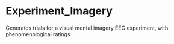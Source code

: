 # Experiment_Imagery

Generates trials for a visual mental imagery EEG experiment, with phenomenological ratings
